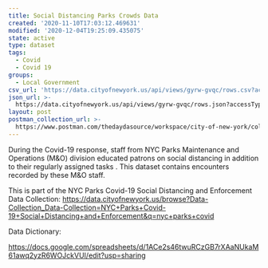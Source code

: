 ```yaml
---
title: Social Distancing Parks Crowds Data
created: '2020-11-10T17:03:12.469631'
modified: '2020-12-04T19:25:09.435075'
state: active
type: dataset
tags:
  - Covid
  - Covid 19
groups:
  - Local Government
csv_url: 'https://data.cityofnewyork.us/api/views/gyrw-gvqc/rows.csv?accessType=DOWNLOAD'
json_url: >-
  https://data.cityofnewyork.us/api/views/gyrw-gvqc/rows.json?accessType=DOWNLOAD
layout: post
postman_collection_url: >-
  https://www.postman.com/thedaydasource/workspace/city-of-new-york/collection/15909983-2a200d89-6345-41a1-862f-3e00265c8dcb
---
```

During the Covid-19 response, staff from NYC Parks Maintenance and Operations (M&O) division educated patrons on social distancing in addition to their regularly assigned tasks . This dataset contains encounters recorded by these M&O staff.

This is part of the NYC Parks Covid-19 Social Distancing and Enforcement Data Collection: https://data.cityofnewyork.us/browse?Data-Collection_Data-Collection=NYC+Parks+Covid-19+Social+Distancing+and+Enforcement&q=nyc+parks+covid

Data Dictionary:

https://docs.google.com/spreadsheets/d/1ACe2s46twuRCzGB7rXAaNUkaM61awq2yzR6WOJckVUI/edit?usp=sharing
